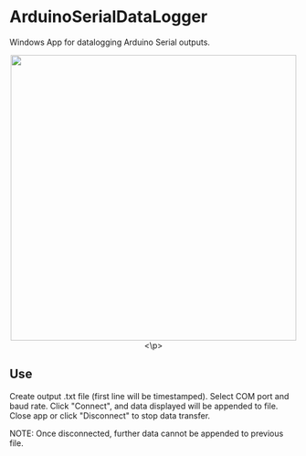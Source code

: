 # ArduinoSerialDataLogger
Windows App for datalogging Arduino Serial outputs.

<p align="center">
  <img src = "https://i.imgur.com/bFwlGJP.jpg" width="500" class="center">
<\p>
  
## Use

Create output .txt file (first line will be timestamped). Select COM port and baud rate. Click "Connect", and data displayed will be appended to file. Close app or click "Disconnect" to stop data transfer. 

NOTE: Once disconnected, further data cannot be appended to previous file.
